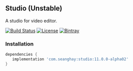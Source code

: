 ## Studio (Unstable)
A studio for video editor.

[ ![Build Status](https://travis-ci.org/seanghay/studio.svg?branch=master)](https://travis-ci.org/seanghay/studio)
[![License](https://img.shields.io/badge/License-Apache%202.0-blue.svg)](https://opensource.org/licenses/Apache-2.0)
[ ![Bintray](https://api.bintray.com/packages/seanghay/maven/studio/images/download.svg) ](https://bintray.com/seanghay/maven/studio/_latestVersion)


### Installation

```gradle
dependencies {
   implementation 'com.seanghay:studio:11.0.0-alpha02'
}
```
